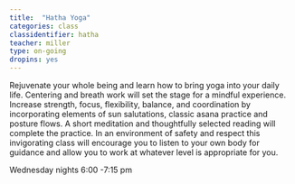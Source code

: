 ```yaml
---
title:  "Hatha Yoga"
categories: class
classidentifier: hatha
teacher: miller
type: on-going
dropins: yes
---
```

Rejuvenate your whole being and learn how to bring yoga into your daily life. Centering and breath work will set the stage for a mindful experience. Increase strength, focus, flexibility, balance, and coordination by incorporating elements of sun salutations, classic asana practice and posture flows. A short meditation and thoughtfully selected reading will complete the practice. In an environment of safety and respect this invigorating class will encourage you to listen to your own body for guidance and allow you to work at whatever level is appropriate for you.

Wednesday nights 6:00 -7:15 pm
